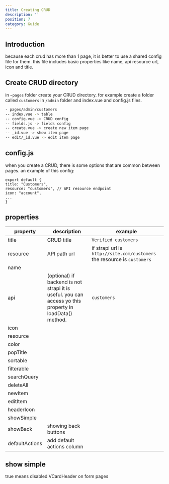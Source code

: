 ```yaml
---
title: Creating CRUD
description: ''
position: 7
category: Guide
---
```


## Introduction

because each crud has more than 1 page, it is better to use a shared config file for them. this file includes basic properties like name, api resource url, icon and title.

## Create CRUD directory
in `~pages` folder create your CRUD directory. for example create a folder called `customers` in `/admin` folder and index.vue and config.js files.
```bash
- pages/admin/customers
-- index.vue -> table
-- config.vue -> CRUD config
-- fields.js -> fields config
-- create.vue -> create new item page
-- _id.vue -> show item page
-- edit/_id.vue -> edit item page
```
## config.js
when you create a CRUD, there is some options that are common between pages.
an example of this config:
```js['config.js']
export default {
title: "Customers", 
resource: "customers", // API resource endpoint
icon: "account",
...
}
```

## properties

| property  |  description | example  |  
|---|---|---|
|  title |  CRUD title | `Verified customers`  |  
| resource  | API path url  | if strapi url is `http://site.com/customers` the resource is `customers`  |
| name  |   |   |   |
| api  | (optional) if backend is not strapi it is useful. you can access yo this property in loadData() method. |  `customers`  |
| icon  |   |   |   |
| resource  |   |   |   |
| color  |   |   |   |
| popTitle  |   |   |   |
| sortable  |   |   |   |
| filterable  |   |   |   |
| searchQuery  |   |   |   |
| deleteAll  |   |   |   |
| newItem  |   |   |   |
| editItem  |   |   |   |
| headerIcon  |   |   |   |
| showSimple  |   |   |   |
| showBack  | showing back buttons |   |   |
| defaultActions  | add default actions column |   |   |

## show simple 
true means disabled VCardHeader on form pages

